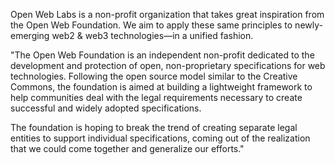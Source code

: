 Open Web Labs is a non-profit organization that takes great inspiration from the Open Web Foundation. We aim to apply these same principles to newly-emerging web2 & web3 technologies—in a unified fashion.

"The Open Web Foundation is an independent non-profit dedicated to the development and protection of open, non-proprietary specifications for web technologies.   Following the open source model similar to the Creative Commons, the foundation is aimed at building a lightweight framework to help communities deal with the legal requirements necessary to create successful and widely adopted specifications.

The foundation is hoping to break the trend of creating separate legal entities to support individual specifications, coming out of the realization that we could come together and generalize our efforts."
